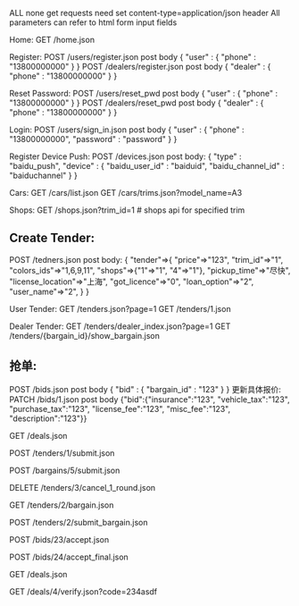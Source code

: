 ALL none get requests need set content-type=application/json header
All parameters can refer to html form input fields

Home:
GET /home.json

Register:
POST /users/register.json   post body   { "user" : { "phone" : "13800000000" } }
POST /dealers/register.json post body   { "dealer" : { "phone" : "13800000000" } }


Reset Password:
POST /users/reset_pwd       post body   { "user" : { "phone" : "13800000000" } }
POST /dealers/reset_pwd     post body   { "dealer" : { "phone" : "13800000000" } }

Login:
POST /users/sign_in.json    post body   { "user" : { "phone" : "13800000000", "password" : "password" } }


Register Device Push:
POST /devices.json          post body:
{ "type" : "baidu_push", "device" : { "baidu_user_id" : "baiduid", "baidu_channel_id" : "baiduchannel" } }

Cars:
GET /cars/list.json
GET /cars/trims.json?model_name=A3


Shops:
GET /shops.json?trim_id=1 # shops api for specified trim


Create Tender:
--------------
POST /tedners.json
post body:
{
  "tender"=>{
    "price"=>"123",
    "trim_id"=>"1",
    "colors_ids"=>"1,6,9,11",
    "shops"=>{"1"=>"1", "4"=>"1"},
    "pickup_time"=>"尽快",
    "license_location"=>"上海",
    "got_licence"=>"0",
    "loan_option"=>"2",
    "user_name"=>"2",
  }
}


User Tender:
GET /tenders.json?page=1
GET /tenders/1.json


Dealer Tender:
GET /tenders/dealer_index.json?page=1
GET /tenders/{bargain_id}/show_bargain.json

抢单:
----
POST /bids.json  post body { "bid" : { "bargain_id" : "123" } }
更新具体报价:
PATCH /bids/1.json post body
{"bid":{"insurance":"123", "vehicle_tax":"123", "purchase_tax":"123", "license_fee":"123", "misc_fee":"123", "description":"123"}}



GET /deals.json


POST /tenders/1/submit.json

POST /bargains/5/submit.json

DELETE /tenders/3/cancel_1_round.json

GET /tenders/2/bargain.json

POST /tenders/2/submit_bargain.json

POST /bids/23/accept.json

POST /bids/24/accept_final.json

GET /deals.json

GET /deals/4/verify.json?code=234asdf

